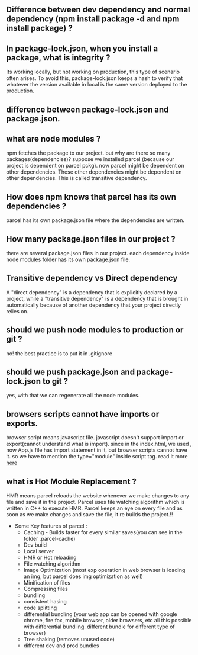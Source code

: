 ## Difference between dev dependency and normal dependency (npm install package -d and npm install package) ?

## In package-lock.json, when you install a package, what is integrity  ?
Its working locally, but not working on production, this type of scenario often arises. To avoid this, package-lock.json keeps a hash to verify that whatever the version available in local is the same version deployed to the production.

## difference between package-lock.json and package.json.

## what are node modules ?
npm fetches the package to our project. but why are there so many packages(dependencies)? suppose we installed parcel (because our project is dependent on parcel pckg). now parcel might be dependent on other dependencies. These other dependencies might be dependent on other dependencies. This is called transitive dependency. 

## How does npm knows that parcel has its own dependencies ?
parcel has its own package.json file where the dependencies are written.

## How many package.json files in our project ?
there are several package.json files in our project. each dependency inside node modules folder has its own package.json file.

## Transitive dependency vs Direct dependency
A "direct dependency" is a dependency that is explicitly declared by a project, while a "transitive dependency" is a dependency that is brought in automatically because of another dependency that your project directly relies on. 


## should we push node modules to production or git ?
no! the best practice is to put it in .gitignore

## should we push package.json and package-lock.json to git ?
yes, with that we can regenerate all the node modules.

## browsers scripts cannot have imports or exports.
browser script means javascript file. javascript doesn't support import or export(cannot understand what is import). since in the index.html, we used <script src="App.js"></script>, now App.js file has import statement in it, but browser scripts cannot have it. so we have to mention the type="module" inside script tag. read it more [here](https://www.digitalocean.com/community/tutorials/understanding-modules-and-import-and-export-statements-in-javascript)

## what is Hot Module Replacement ?
HMR means parcel reloads the website whenever we make changes to any file and save it in the project. Parcel uses file watching algorithm which is written in C++ to execute HMR. Parcel keeps an eye on every file and as soon as we make changes and save the file, it re builds the project.!!

- Some Key features of parcel :
    - Caching - Builds faster for every similar saves(you can see in the folder .parcel-cache)
    - Dev build
    - Local server
    - HMR or Hot reloading
    - File watching algorithm
    - Image Optimization (most exp operation in web browser is loading an img, but parcel does img optimization as well)
    - Minification of files 
    - Compressing files
    - bundling
    - consistent hasing
    - code splitting
    - differential bundling (your web app can be opened with google chrome, fire fox, mobile browser, older browsers, etc all this possible with differential bundling. different bundle for different type of browser)
    - Tree shaking (removes unused code)
    - different dev and prod bundles
